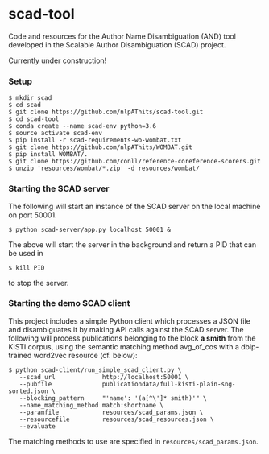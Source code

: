 # scad-tool
Code and resources for the Author Name Disambiguation (AND) tool developed in the Scalable Author Disambiguation (SCAD) project.

Currently under construction!

<h3>Setup</h3>

<p>

```shell
$ mkdir scad
$ cd scad
$ git clone https://github.com/nlpAThits/scad-tool.git
$ cd scad-tool
$ conda create --name scad-env python=3.6
$ source activate scad-env
$ pip install -r scad-requirements-wo-wombat.txt 
$ git clone https://github.com/nlpAThits/WOMBAT.git
$ pip install WOMBAT/.
$ git clone https://github.com/conll/reference-coreference-scorers.git
$ unzip 'resources/wombat/*.zip' -d resources/wombat/
```

</p>

<h3>Starting the SCAD server</h3>
The following will start an instance of the SCAD server on the local machine on port 50001.

<p>
  
```shell
$ python scad-server/app.py localhost 50001 &

```  
</p>
The above will start the server in the background and return a PID that can be used in 

```shell
$ kill PID

```  
to stop the server.


<h3>Starting the demo SCAD client</h3>
This project includes a simple Python client which processes a JSON file and disambiguates it by making API calls against the SCAD server.
The following will process publications belonging to the block <b>a smith</b> from the KISTI corpus, using the semantic matching method avg_of_cos with a dblp-trained word2vec resource (cf. below):

```shell
$ python scad-client/run_simple_scad_client.py \
   --scad_url             http://localhost:50001 \
   --pubfile              publicationdata/full-kisti-plain-sng-sorted.json \
   --blocking_pattern     "'name': '(a[^\']* smith)'" \
   --name_matching_method match:shortname \
   --paramfile            resources/scad_params.json \
   --resourcefile         resources/scad_resources.json \
   --evaluate

```

The matching methods to use are specified in ```resources/scad_params.json```.
